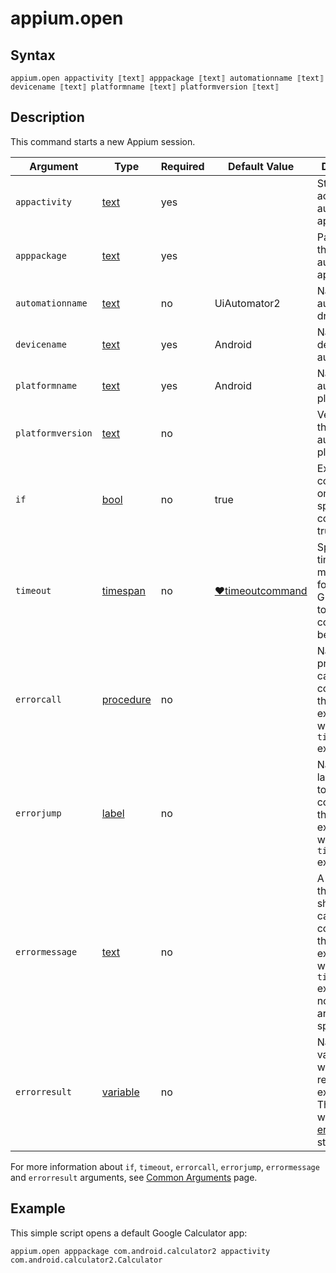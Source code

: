 # appium.open

## Syntax

```G1ANT
appium.open appactivity ⟦text⟧ apppackage ⟦text⟧ automationname ⟦text⟧ devicename ⟦text⟧ platformname ⟦text⟧ platformversion ⟦text⟧
```

## Description

This command starts a new Appium session.

| Argument | Type | Required | Default Value | Description |
| -------- | ---- | -------- | ------------- | ----------- |
|`appactivity`| [text](../../G1ANT.Language/Structures/TextStructure.md) | yes | | Starting activity of the automated application |
|`apppackage`| [text](../../G1ANT.Language/Structures/TextStructure.md) | yes | |Package of the automated application |
|`automationname`| [text](../../G1ANT.Language/Structures/TextStructure.md) | no | UiAutomator2 | Name of the automating driver |
|`devicename`| [text](../../G1ANT.Language/Structures/TextStructure.md) | yes | Android | Name of your device to be automated |
|`platformname`| [text](../../G1ANT.Language/Structures/TextStructure.md) | yes |Android | Name of the automated platform |
|`platformversion`| [text](../../G1ANT.Language/Structures/TextStructure.md) | no | | Version of the automated platform |
| `if`           | [bool](../../G1ANT.Language/Structures/BooleanStructure.md) | no       | true                                                        | Executes the command only if a specified condition is true   |
| `timeout`      | [timespan](../../G1ANT.Language/Structures/TimeSpanStructure.md) | no       | [♥timeoutcommand](../../G1ANT.Addon.Core/Variables/TimeoutCommandVariable.md) | Specifies time in milliseconds for G1ANT.Robot to wait for the command to be executed |
| `errorcall`    | [procedure](../../G1ANT.Language/Structures/ProcedureStructure.md) | no       |                                                             | Name of a procedure to call when the command throws an exception or when a given `timeout` expires |
| `errorjump`    | [label](../../G1ANT.Language/Structures/LabelStructure.md) | no       |                                                             | Name of the label to jump to when the command throws an exception or when a given `timeout` expires |
| `errormessage` | [text](../../G1ANT.Language/Structures/TextStructure.md) | no       |                                                             | A message that will be shown in case the command throws an exception or when a given `timeout` expires, and no `errorjump` argument is specified |
| `errorresult`  | [variable](../../G1ANT.Language/Structures/VariableStructure.md) | no       |                                                             | Name of a variable that will store the returned exception. The variable will be of [error](../../G1ANT.Language/Structures/ErrorStructure.md) structure  |

For more information about `if`, `timeout`, `errorcall`, `errorjump`, `errormessage` and `errorresult` arguments, see [Common Arguments](../../../appendices/common-arguments.md) page.

## Example

This simple script opens a default Google Calculator app:

```G1ANT
appium.open apppackage com.android.calculator2 appactivity com.android.calculator2.Calculator
```

